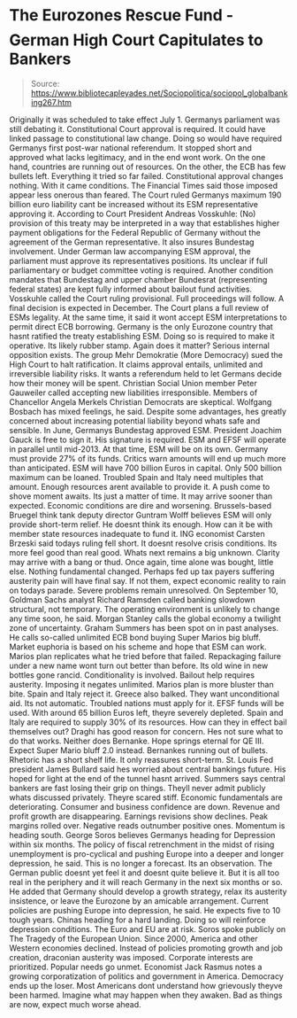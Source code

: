 # The Eurozones Rescue Fund - German High Court Capitulates to Bankers

> Source: https://www.bibliotecapleyades.net/Sociopolitica/sociopol_globalbanking267.htm

Originally it was scheduled to take effect July 1. Germanys parliament
was still debating it. Constitutional Court approval is required.
It could have linked passage to constitutional law change. Doing so
would have required Germanys first post-war national referendum. It
stopped short and approved what lacks legitimacy, and in the end wont
work.
On the one hand, countries are running out of resources. On the other,
the ECB has few bullets left. Everything it tried so far failed.
Constitutional approval changes nothing.
With it came conditions. The
Financial Times said those imposed appear less onerous than feared.
The Court ruled Germanys maximum 190 billion euro liability cant be
increased without its ESM representative approving it.
According to
Court President Andreas Vosskuhle:
(No) provision of this treaty may be interpreted in a way that
establishes higher payment obligations for the Federal Republic of
Germany without the agreement of the German representative.
It also insures Bundestag involvement. Under German law accompanying ESM
approval, the parliament must approve its representatives positions.
Its unclear if full parliamentary or budget committee voting is
required.
Another condition mandates that Bundestag and upper chamber Bundesrat
(representing federal states) are kept fully informed about bailout fund
activities.
Vosskuhle called the Court ruling provisional. Full proceedings will
follow. A final decision is expected in December. The Court plans a full
review of ESMs legality. At the same time, it said it wont accept ESM
interpretations to permit direct ECB borrowing.
Germany is the only Eurozone country that hasnt ratified the treaty
establishing ESM. Doing so is required to make it operative. Its likely
rubber stamp. Again does it matter?
Serious internal opposition exists. The group Mehr Demokratie (More
Democracy) sued the High Court to halt ratification.
It claims approval
entails,
unlimited and irreversible liability risks.
It wants a
referendum held to let Germans decide how their money will be spent.
Christian Social Union member Peter Gauweiler called accepting new
liabilities irresponsible. Members of Chancellor Angela Merkels
Christian Democrats are skeptical. Wolfgang Bosbach has mixed feelings,
he said.
Despite some advantages, hes greatly concerned about increasing
potential liability beyond whats safe and sensible.
In June, Germanys Bundestag approved ESM. President Joachim Gauck is
free to sign it. His signature is required.
ESM and EFSF will operate in parallel until mid-2013. At that time, ESM
will be on its own. Germany must provide 27% of its funds. Critics warn
amounts will end up much more than anticipated.
ESM will have 700 billion Euros in capital. Only 500 billion maximum can
be loaned. Troubled Spain and Italy need multiples that amount. Enough
resources arent available to provide it.
A push come to shove moment awaits. Its just a matter of time. It may
arrive sooner than expected. Economic conditions are dire and worsening.
Brussels-based Bruegel think tank deputy director Guntram Wolff believes ESM will only provide short-term relief. He doesnt think its enough.
How can it be with member state resources inadequate to fund it.
ING economist Carsten Brzeski said todays ruling fell short. It doesnt
resolve crisis conditions. Its more feel good than real good. Whats
next remains a big unknown. Clarity may arrive with a bang or thud.
Once again, time alone was bought, little else. Nothing fundamental
changed. Perhaps fed up tax payers suffering austerity pain will have
final say. If not them, expect economic reality to rain on todays
parade. Severe problems remain unresolved.
On September 10,
Goldman Sachs analyst Richard Ramsden called banking slowdown
structural, not temporary.
The operating environment is unlikely to
change any time soon, he said.
Morgan Stanley calls the global economy a twilight zone of
uncertainty.
Graham Summers has been spot on in past analyses. He calls so-called
unlimited ECB bond buying Super Marios big bluff.
Market euphoria is based on his scheme and hope that ESM can work.
Marios plan replicates what he tried before that failed. Repackaging
failure under a new name wont turn out better than before. Its old
wine in new bottles gone rancid.
Conditionality is involved. Bailout help requires austerity. Imposing it
negates unlimited. Marios plan is more bluster than bite. Spain and
Italy reject it. Greece also balked. They want unconditional aid.
Its not automatic. Troubled nations must apply for it. EFSF funds will
be used. With around 65 billion Euros left, theyre severely depleted.
Spain and Italy are required to supply 30% of its resources.
How can they in effect bail themselves out? Draghi has good reason for
concern. Hes not sure what to do that works.
Neither does Bernanke. Hope springs eternal for QE III.
Expect Super
Mario bluff 2.0 instead. Bernankes running out of bullets. Rhetoric has
a short shelf life. It only reassures short-term.
St. Louis Fed president James Bullard said hes worried about central bankings future. His hoped for light at the end of the tunnel hasnt
arrived.
Summers says central bankers are fast losing their grip on things.
Theyll never admit publicly whats discussed privately. Theyre scared
stiff. Economic fundamentals are deteriorating. Consumer and business
confidence are down.
Revenue and profit growth are disappearing. Earnings revisions show
declines. Peak margins rolled over. Negative reads outnumber positive
ones. Momentum is heading south.
George Soros believes Germanys heading for Depression within six
months.
The policy of fiscal retrenchment in the midst of rising
unemployment is pro-cyclical and pushing Europe into a deeper and longer
depression, he said.
This is no longer a forecast. Its an observation. The German public
doesnt yet feel it and doesnt quite believe it. But it is all too real
in the periphery and it will reach Germany in the next six months or
so.
He added that Germany should develop a growth strategy, relax its
austerity insistence, or leave the Eurozone by an amicable
arrangement.
Current policies are pushing Europe into depression, he said. He expects
five to 10 tough years. Chinas heading for a hard landing. Doing so
will reinforce depression conditions. The Euro and EU are at risk.
Soros
spoke publicly on The Tragedy of the European Union.
Since 2000, America and other Western economies declined. Instead of
policies promoting growth and job creation, draconian austerity was
imposed.
Corporate interests are prioritized. Popular needs go unmet.
Economist
Jack Rasmus notes a growing corporatization of politics and government
in America. Democracy ends up the loser.
Most Americans dont understand how grievously theyve been harmed.
Imagine what may happen when they awaken.
Bad as things are now, expect
much worse ahead.
